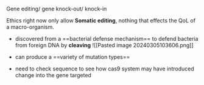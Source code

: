 Gene editing/ gene knock-out/ knock-in

Ethics right now only allow **Somatic editing**, nothing that effects the QoL of a macro-organism.

- discovered from a ==bacterial defense mechanism== to defend bacteria from foreign DNA by **cleaving**
![[Pasted image 20240305103606.png]]

- can produce a ==variety of mutation types==

- need to check sequence to see how cas9 system may have introduced change into the gene targeted